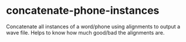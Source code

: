 # concatenate-phone-instances
Concatenate all instances of a word/phone using alignments to output a wave file. Helps to know how much good/bad the alignments are. 
